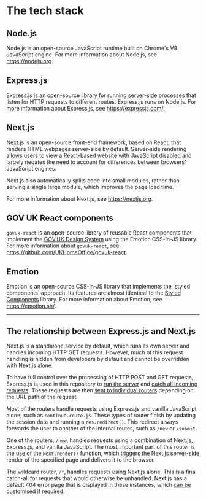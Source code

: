 # The tech stack

## Node.js

Node.js is an open-source JavaScript runtime built on Chrome's V8 JavaScript engine. For more information about Node.js, see https://nodejs.org.

## Express.js

Express.js is an open-source library for running server-side processes that listen for HTTP requests to different routes. Express.js runs on Node.js. For more information about Express.js, see https://expressjs.com/.

## Next.js

Next.js is an open-source front-end framework, based on React, that renders HTML webpages server-side by default. Server-side rendering allows users to view a React-based website with JavaScript disabled and largely negates the need to account for differences between browsers' JavaScript engines.

Next.js also automatically splits code into small modules, rather than serving a single large module, which improves the page load time.

For more information about Next.js, see https://nextjs.org.

## GOV UK React components

`govuk-react` is an open-source library of reusable React components that implement the [GOV.UK Design System](https://design-system.service.gov.uk/) using the Emotion CSS-in-JS library. For more information about `govuk-react`, see https://github.com/UKHomeOffice/govuk-react.

## Emotion

Emotion is an open-source CSS-in-JS library that implements the 'styled components' approach. Its features are almost identical to the [Styled Components](https://www.styled-components.com/) library. For more information about Emotion, see https://emotion.sh/.

---

## The relationship between Express.js and Next.js

Next.js is a standalone service by default, which runs its own server and handles incoming HTTP GET requests. However, much of this request handling is hidden from developers by default and cannot be overridden with Next.js alone.

To have full control over the processing of HTTP POST and GET requests, Express.js is used in this repository to [run the server](../../src/server/index.js) and [catch all incoming requests](../../src/server/server.js). These requests are then [sent to individual routers](../../src/server/routes.js) depending on the URL path of the request.

Most of the routers handle requests using Express.js and vanilla JavaScript alone, such as `continue.route.js`. These types of router finish by updating the session data and running a `res.redirect()`. This redirect always forwards the user to another of the internal routes, such as `/new` or `/submit`.

One of the routers, `/new`, handles requests using a combination of Next.js, Express.js, and vanilla JavaScript. The most important part of this router is the use of the `Next.render()` function, which triggers the Next.js server-side render of the specified page and delivers it to the browser.

The wildcard router, `/*`, handles requests using Next.js alone. This is a final catch-all for requests that would otherwise be unhandled. Next.js has a default 404 error page that is displayed in these instances, which [can be customised](https://nextjs.org/docs/#custom-error-handling) if required.

